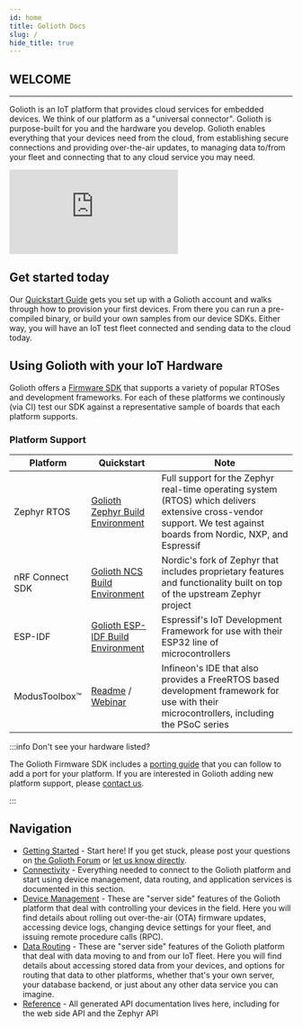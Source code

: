 ```yaml
---
id: home
title: Golioth Docs
slug: /
hide_title: true
---
```


## WELCOME

---

Golioth is an IoT platform that provides cloud services for embedded devices. We
think of our platform as a "universal connector". Golioth is purpose-built for
you and the hardware you develop. Golioth enables everything that your devices
need from the cloud, from establishing secure connections and providing
over-the-air updates, to managing data to/from your fleet and connecting that to
any cloud service you may need.

<iframe class="youtube-embed" src="https://www.youtube.com/embed/CgQg6ifrWfU?si=9MKtgs4jlCvQLWfz" title="YouTube video player" frameborder="0" allow="accelerometer; autoplay; clipboard-write; encrypted-media; gyroscope; picture-in-picture; web-share" allowfullscreen></iframe>

## Get started today

Our [Quickstart Guide](/getting-started/) gets you set up with a Golioth account
and walks through how to provision your first devices. From there you can run a
pre-compiled binary, or build your own samples from our device SDKs. Either way,
you will have an IoT test fleet connected and sending data to the cloud today.

## Using Golioth with your IoT Hardware

Golioth offers a [Firmware SDK](https://github.com/golioth/golioth-firmware-sdk)
that supports a variety of popular RTOSes and development frameworks. For each of
these platforms we continously (via CI) test our SDK against a representative
sample of boards that each platform supports.

### Platform Support

| Platform            | Quickstart | Note |
| ------------------- | ---------- | ---- |
| Zephyr RTOS         | [Golioth Zephyr Build Environment](/getting-started/device-examples/compile-example-code/zephyr) | Full support for the Zephyr real-time operating system (RTOS) which delivers extensive cross-vendor support. We test against boards from Nordic, NXP, and Espressif |
| nRF Connect SDK     | [Golioth NCS Build Environment](/getting-started/device-examples/compile-example-code/zephyr-ncs) | Nordic's fork of Zephyr that includes proprietary features and functionality built on top of the upstream Zephyr project |
| ESP-IDF             | [Golioth ESP-IDF Build Environment](/getting-started/device-examples/compile-example-code/esp-idf) | Espressif's IoT Development Framework for use with their ESP32 line of microcontrollers |
| ModusToolbox&trade; | [Readme](https://github.com/golioth/golioth-firmware-sdk/tree/main/examples/modus_toolbox) / [Webinar](https://blog.golioth.io/a-recap-of-how-to-collect-data-from-iot-sensors-using-golioth-and-the-infineon-modustoolbox/) | Infineon's IDE that also provides a FreeRTOS based development framework for use with their microcontrollers, including the PSoC series |

:::info Don't see your hardware listed?

The Golioth Firmware SDK includes a [porting
guide](https://github.com/golioth/golioth-firmware-sdk/blob/main/docs/Porting_Guide.md)
that you can follow to add a port for your platform. If you are interested in
Golioth adding new platform support, please [contact
us](mailto:hello@golioth.io).

:::

## Navigation

- [Getting Started](/getting-started) - Start here! If you get stuck, please
  post your questions on [the Golioth Forum](https://forum.golioth.io/) or [let
  us know directly](mailto:devrel@golioth.io).
- [Connectivity](/connectivity) - Everything needed to connect to the Golioth
  platform and start using device management, data routing, and application
  services is documented in this section.
- [Device Management](/device-management) - These are "server side" features of
  the Golioth platform that deal with controlling your devices in the field.
  Here you will find details about rolling out over-the-air (OTA) firmware
  updates, accessing device logs, changing device settings for your fleet, and
  issuing remote procedure calls (RPC).
- [Data Routing](/data-routing) - These are "server side" features of the
  Golioth platform that deal with data moving to and from our IoT fleet. Here
  you will find details about accessing stored data from your devices, and
  options for routing that data to other platforms, whether that's your own
  server, your database backend, or just about any other data service you can
  imagine.
- [Reference](/reference) - All generated API documentation lives here,
  including for the web side API and the Zephyr API

